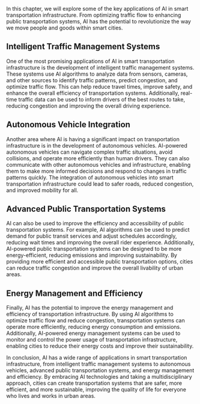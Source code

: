 

In this chapter, we will explore some of the key applications of AI in smart transportation infrastructure. From optimizing traffic flow to enhancing public transportation systems, AI has the potential to revolutionize the way we move people and goods within smart cities.

Intelligent Traffic Management Systems
--------------------------------------

One of the most promising applications of AI in smart transportation infrastructure is the development of intelligent traffic management systems. These systems use AI algorithms to analyze data from sensors, cameras, and other sources to identify traffic patterns, predict congestion, and optimize traffic flow. This can help reduce travel times, improve safety, and enhance the overall efficiency of transportation systems. Additionally, real-time traffic data can be used to inform drivers of the best routes to take, reducing congestion and improving the overall driving experience.

Autonomous Vehicle Integration
------------------------------

Another area where AI is having a significant impact on transportation infrastructure is in the development of autonomous vehicles. AI-powered autonomous vehicles can navigate complex traffic situations, avoid collisions, and operate more efficiently than human drivers. They can also communicate with other autonomous vehicles and infrastructure, enabling them to make more informed decisions and respond to changes in traffic patterns quickly. The integration of autonomous vehicles into smart transportation infrastructure could lead to safer roads, reduced congestion, and improved mobility for all.

Advanced Public Transportation Systems
--------------------------------------

AI can also be used to improve the efficiency and accessibility of public transportation systems. For example, AI algorithms can be used to predict demand for public transit services and adjust schedules accordingly, reducing wait times and improving the overall rider experience. Additionally, AI-powered public transportation systems can be designed to be more energy-efficient, reducing emissions and improving sustainability. By providing more efficient and accessible public transportation options, cities can reduce traffic congestion and improve the overall livability of urban areas.

Energy Management and Efficiency
--------------------------------

Finally, AI has the potential to improve the energy management and efficiency of transportation infrastructure. By using AI algorithms to optimize traffic flow and reduce congestion, transportation systems can operate more efficiently, reducing energy consumption and emissions. Additionally, AI-powered energy management systems can be used to monitor and control the power usage of transportation infrastructure, enabling cities to reduce their energy costs and improve their sustainability.

In conclusion, AI has a wide range of applications in smart transportation infrastructure, from intelligent traffic management systems to autonomous vehicles, advanced public transportation systems, and energy management and efficiency. By embracing AI technologies and taking a multidisciplinary approach, cities can create transportation systems that are safer, more efficient, and more sustainable, improving the quality of life for everyone who lives and works in urban areas.
